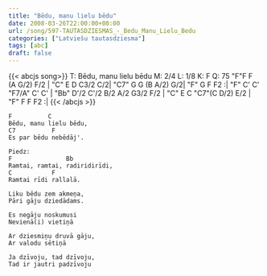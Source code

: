 ```yaml
---
title: "Bēdu, manu lielu bēdu"
date: 2008-03-26T22:00:00+00:00
url: /song/597-TAUTASDZIESMAS_-_Bedu_Manu_Lielu_Bedu
categories: ["Latviešu tautasdziesma"]
tags: [abc]
draft: false
---
```

{{< abcjs song>}}
T: Bēdu, manu lielu bēdu
M: 2/4
L: 1/8
K: F
Q: 75
"F"F F (A G/2) F/2 | "C" E D C3/2 C/2| "C7" G G (B A/2) G/2| "F" G F F2 :|
"F" C' C' "F7/A" C' C' | "Bb" D'/2 C'/2 B/2 A/2 G3/2 F/2 | "C" E  C "C7"(C D/2) E/2 | "F" F F F2 :| 
{{< /abcjs >}}
```text
F          C
Bēdu, manu lielu bēdu,
C7          F
Es par bēdu nebēdāj'.

Piedz:
F               Bb
Ramtai, ramtai, radiridirīdi,
C           F
Ramtai rīdi rallalā.

Liku bēdu zem akmeņa,
Pāri gāju dziedādams.

Es negāju noskumusi
Nevienā(i) vietiņā

Ar dziesmiņu druvā gāju,
Ar valodu sētiņā

Ja dzīvoju, tad dzīvoju,
Tad ir jautri padzīvoju
```